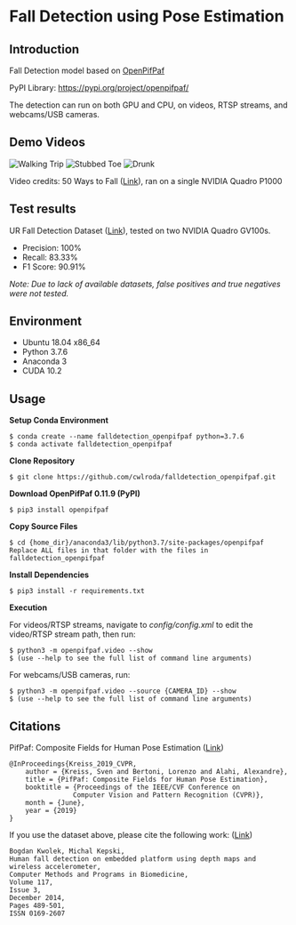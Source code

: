# Fall Detection using Pose Estimation

## Introduction
Fall Detection model based on [OpenPifPaf](https://github.com/vita-epfl/openpifpaf)

PyPI Library: https://pypi.org/project/openpifpaf/

The detection can run on both GPU and CPU, on videos, RTSP streams, and webcams/USB cameras.

## Demo Videos
![Walking Trip](https://github.com/cwlroda/falldetection_openpifpaf/blob/master/media/walking_trip.gif)
![Stubbed Toe](https://github.com/cwlroda/falldetection_openpifpaf/blob/master/media/stubbed_toe.gif)
![Drunk](https://github.com/cwlroda/falldetection_openpifpaf/blob/master/media/drunk.gif)

Video credits: 50 Ways to Fall ([Link](https://www.youtube.com/watch?v=8Rhimam6FgQ)), ran on a single NVIDIA Quadro P1000

## Test results
UR Fall Detection Dataset ([Link](http://fenix.univ.rzeszow.pl/~mkepski/ds/uf.html)), tested on two NVIDIA Quadro GV100s.
- Precision: 100%
- Recall: 83.33%
- F1 Score: 90.91%

_Note: Due to lack of available datasets, false positives and true negatives were not tested._

## Environment
- Ubuntu 18.04 x86_64
- Python 3.7.6
- Anaconda 3
- CUDA 10.2

## Usage
**Setup Conda Environment**
```console
$ conda create --name falldetection_openpifpaf python=3.7.6
$ conda activate falldetection_openpifpaf
```

**Clone Repository**
```console
$ git clone https://github.com/cwlroda/falldetection_openpifpaf.git
```

**Download OpenPifPaf 0.11.9 (PyPI)**
```console
$ pip3 install openpifpaf
```

**Copy Source Files**
```console
$ cd {home_dir}/anaconda3/lib/python3.7/site-packages/openpifpaf
Replace ALL files in that folder with the files in falldetection_openpifpaf
```

**Install Dependencies**
```console
$ pip3 install -r requirements.txt
```

**Execution**

For videos/RTSP streams, navigate to _config/config.xml_ to edit the video/RTSP stream path, then run:
```console
$ python3 -m openpifpaf.video --show
$ (use --help to see the full list of command line arguments)
```
For webcams/USB cameras, run:
```console
$ python3 -m openpifpaf.video --source {CAMERA_ID} --show
$ (use --help to see the full list of command line arguments)
```

## Citations
PifPaf: Composite Fields for Human Pose Estimation ([Link](http://openaccess.thecvf.com/content_CVPR_2019/html/Kreiss_PifPaf_Composite_Fields_for_Human_Pose_Estimation_CVPR_2019_paper.html))

    @InProceedings{Kreiss_2019_CVPR,
        author = {Kreiss, Sven and Bertoni, Lorenzo and Alahi, Alexandre},
        title = {PifPaf: Composite Fields for Human Pose Estimation},
        booktitle = {Proceedings of the IEEE/CVF Conference on
                    Computer Vision and Pattern Recognition (CVPR)},
        month = {June},
        year = {2019}
    }

If you use the dataset above, please cite the following work: ([Link](http://home.agh.edu.pl/~bkw/research/pdf/2014/KwolekKepski_CMBP2014.pdf))

    Bogdan Kwolek, Michal Kepski,
    Human fall detection on embedded platform using depth maps and wireless accelerometer,
    Computer Methods and Programs in Biomedicine,
    Volume 117,
    Issue 3,
    December 2014,
    Pages 489-501,
    ISSN 0169-2607
